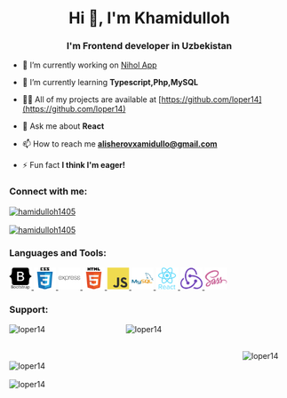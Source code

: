 <h1 align="center">Hi 👋, I'm Khamidulloh</h1>
<h3 align="center">I'm Frontend developer in Uzbekistan</h3>



- 🔭 I’m currently working on [Nihol App](https://nihol-app-uz.vercel.app/)

- 🌱 I’m currently learning **Typescript,Php,MySQL**

- 👨‍💻 All of my projects are available at [https://github.com/loper14](https://github.com/loper14)

- 💬 Ask me about **React**

- 📫 How to reach me **alisherovxamidullo@gmail.com**

- ⚡ Fun fact **I think I'm eager!**

<h3 align="left">Connect with me:</h3>
<p align="left">
<a href="https://instagram.com/hamidullox_1405" target="blank"><img align="center" src="https://raw.githubusercontent.com/rahuldkjain/github-profile-readme-generator/master/src/images/icons/Social/instagram.svg" alt="hamidulloh1405" height="30" width="40" /></a>
 
</p>
<p> <a href="https://instagram.com/hamidullox_1405" target="blank"><img align="center" src="[https://raw.githubusercontent.com/rahuldkjain/github-profile-readme-generator/master/src/images/icons/Social/telegram.svg](https://www.google.com/url?sa=i&url=https%3A%2F%2Fen.wikipedia.org%2Fwiki%2FTelegram_%2528software%2529&psig=AOvVaw1AU5I6awa45o-GxwH1QoNF&ust=1686570688782000&source=images&cd=vfe&ved=0CA4QjRxqFwoTCKim2MmTu_8CFQAAAAAdAAAAABAD)" alt="hamidulloh1405" height="30" width="40" /></a></p>

<h3 align="left">Languages and Tools:</h3>
<p align="left"> <a href="https://getbootstrap.com" target="_blank" rel="noreferrer"> <img src="https://raw.githubusercontent.com/devicons/devicon/master/icons/bootstrap/bootstrap-plain-wordmark.svg" alt="bootstrap" width="40" height="40"/> </a> <a href="https://www.w3schools.com/css/" target="_blank" rel="noreferrer"> <img src="https://raw.githubusercontent.com/devicons/devicon/master/icons/css3/css3-original-wordmark.svg" alt="css3" width="40" height="40"/> </a> <a href="https://expressjs.com" target="_blank" rel="noreferrer"> <img src="https://raw.githubusercontent.com/devicons/devicon/master/icons/express/express-original-wordmark.svg" alt="express" width="40" height="40"/> </a> <a href="https://www.w3.org/html/" target="_blank" rel="noreferrer"> <img src="https://raw.githubusercontent.com/devicons/devicon/master/icons/html5/html5-original-wordmark.svg" alt="html5" width="40" height="40"/> </a> <a href="https://developer.mozilla.org/en-US/docs/Web/JavaScript" target="_blank" rel="noreferrer"> <img src="https://raw.githubusercontent.com/devicons/devicon/master/icons/javascript/javascript-original.svg" alt="javascript" width="40" height="40"/> </a> <a href="https://www.mysql.com/" target="_blank" rel="noreferrer"> <img src="https://raw.githubusercontent.com/devicons/devicon/master/icons/mysql/mysql-original-wordmark.svg" alt="mysql" width="40" height="40"/> </a> <a href="https://reactjs.org/" target="_blank" rel="noreferrer"> <img src="https://raw.githubusercontent.com/devicons/devicon/master/icons/react/react-original-wordmark.svg" alt="react" width="40" height="40"/> </a> <a href="https://redux.js.org" target="_blank" rel="noreferrer"> <img src="https://raw.githubusercontent.com/devicons/devicon/master/icons/redux/redux-original.svg" alt="redux" width="40" height="40"/> </a> <a href="https://sass-lang.com" target="_blank" rel="noreferrer"> <img src="https://raw.githubusercontent.com/devicons/devicon/master/icons/sass/sass-original.svg" alt="sass" width="40" height="40"/> </a> </p>

<h3 align="left">Support:</h3>
<p><a href="https://www.buymeacoffee.com/loper14"> <img align="left" src="https://cdn.buymeacoffee.com/buttons/v2/default-yellow.png" height="50" width="210" alt="loper14" /></a><a href="https://ko-fi.com/loper14"> <img align="left" src="https://cdn.ko-fi.com/cdn/kofi3.png?v=3" height="50" width="210" alt="loper14" /></a></p><br><br>

<p><img align="left" src="https://github-readme-stats.vercel.app/api/top-langs?username=loper14&show_icons=true&locale=en&layout=compact" alt="loper14" /></p>

<p>&nbsp;<img align="center" src="https://github-readme-stats.vercel.app/api?username=loper14&show_icons=true&locale=en" alt="loper14" /></p>

<p><img align="center" src="https://github-readme-streak-stats.herokuapp.com/?user=loper14&" alt="loper14" /></p>


